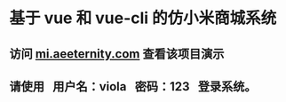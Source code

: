 # 基于 vue 和 vue-cli 的仿小米商城系统
## 访问 [mi.aeeternity.com](http://mi.aeeternity.com) 查看该项目演示
## 请使用   用户名：viola   密码：123   登录系统。
